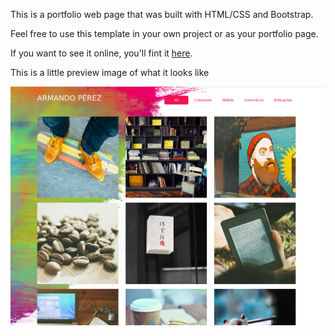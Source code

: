 <p>This is a portfolio web page that was built with HTML/CSS and Bootstrap.</p>

<p>Feel free to use this template in your own project or as your portfolio page.</p>

<p>If you want to see it online, you'll fint it <a href="https://codepen.io/LuKrebs/full/ybymmy/">here</a>.</p>

<p>This is a little preview image of what it looks like</p>

<img src="https://github.com/LuKrebs/armando-perez-website/blob/master/img.png" />
